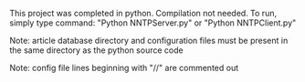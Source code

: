 
This project was completed in python.  Compilation not needed.
To run, simply type command:
    "Python NNTPServer.py" or "Python NNTPClient.py"

Note:  article database directory and configuration files must be present in the same directory
       as the python source code

Note:  config file lines beginning with "//" are commented out
